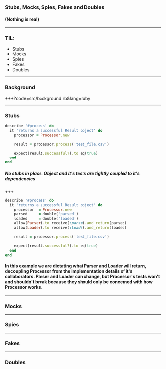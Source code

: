 ### Stubs, Mocks, Spies, Fakes and Doubles
#### (Nothing is real)

---

### TIL:

- Stubs
- Mocks
- Spies
- Fakes
- Doubles

---

### Background

+++?code=src/background.rb&lang=ruby

---

### Stubs

```ruby
describe '#process' do
  it 'returns a successful Result object' do
    processor = Processor.new

    result = processor.process('test_file.csv')

    expect(result.successful?).to eq(true)
  end
end
```

##### No stubs in place. Object and it's tests are tightly _coupled_ to it's dependencies

+++

```ruby
describe '#process' do
  it 'returns a successful Result object' do
    processor  = Processor.new
    parsed     = double('parsed')
    loaded     = double('loaded')
    allow(Parser).to receive(:parse).and_return(parsed)
    allow(Loader).to receive(:load!).and_return(loaded)

    result = processor.process('test_file.csv')

    expect(result.successful?).to eq(true)
  end
end
```

#### In this example we are dictating what Parser and Loader will return, decoupling Processor from the implementation details of it's collaborators. Parser and Loader can change, but Processor's tests won't and shouldn't break because they should only be concerned with how Processor works.

---

### Mocks

---

### Spies

---

### Fakes

---

### Doubles
